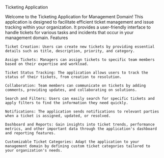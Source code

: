 Ticketing Application

Welcome to the Ticketing Application for Management Domain! This application is designed to facilitate efficient ticket management and issue tracking within your organization. It provides a user-friendly interface to handle tickets for various tasks and incidents that occur in your management domain.
Features

    Ticket Creation: Users can create new tickets by providing essential details such as title, description, priority, and category.

    Assign Tickets: Managers can assign tickets to specific team members based on their expertise and workload.

    Ticket Status Tracking: The application allows users to track the status of their tickets, from creation to resolution.

    Collaboration: Team members can communicate on tickets by adding comments, providing updates, and collaborating on solutions.

    Search and Filters: Users can easily search for specific tickets and apply filters to find the information they need quickly.

    Notifications: The application sends notifications to relevant parties when a ticket is assigned, updated, or resolved.

    Dashboard and Reports: Gain insights into ticket trends, performance metrics, and other important data through the application's dashboard and reporting features.

    Customizable Ticket Categories: Adapt the application to your management domain by defining custom ticket categories tailored to your organization's needs.